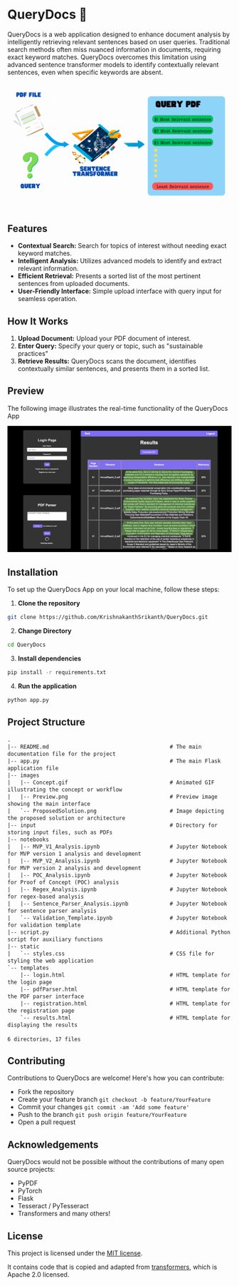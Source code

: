 # QueryDocs 💬

QueryDocs is a web application designed to enhance document analysis by intelligently retrieving relevant sentences based on user queries. Traditional search methods often miss nuanced information in documents, requiring exact keyword matches. QueryDocs overcomes this limitation using advanced sentence transformer models to identify contextually relevant sentences, even when specific keywords are absent.

<p align="center">
  <img src="https://github.com/KrishnakanthSrikanth/QueryDocs/blob/main/Images/Concept.gif" width="700">
</p>

## Features

- **Contextual Search:** Search for topics of interest without needing exact keyword matches.
- **Intelligent Analysis:** Utilizes advanced models to identify and extract relevant information.
- **Efficient Retrieval:** Presents a sorted list of the most pertinent sentences from uploaded documents.
- **User-Friendly Interface:** Simple upload interface with query input for seamless operation.

## How It Works

1. **Upload Document:** Upload your PDF document of interest.
2. **Enter Query:** Specify your query or topic, such as "sustainable practices"
3. **Retrieve Results:** QueryDocs scans the document, identifies contextually similar sentences, and presents them in a sorted list.

## Preview
The following image illustrates the real-time functionality of the QueryDocs App

![Preview](https://github.com/KrishnakanthSrikanth/QueryDocs/blob/main/Images/Preview.png)

## Installation

To set up the QueryDocs App on your local machine, follow these steps:

1. **Clone the repository**

```bash
git clone https://github.com/KrishnakanthSrikanth/QueryDocs.git
```
2. **Change Directory**

```bash
cd QueryDocs
```
3. **Install dependencies**

```bash
pip install -r requirements.txt
```

4. **Run the application**
   
```bash
python app.py
```

## Project Structure

```text
.
|-- README.md                                      # The main documentation file for the project
|-- app.py                                         # The main Flask application file
|-- images
|   |-- Concept.gif                                # Animated GIF illustrating the concept or workflow
|   |-- Preview.png                                # Preview image showing the main interface
|   `-- ProposedSolution.png                       # Image depicting the proposed solution or architecture
|-- input                                          # Directory for storing input files, such as PDFs
|-- notebooks
|   |-- MVP_V1_Analysis.ipynb                      # Jupyter Notebook for MVP version 1 analysis and development
|   |-- MVP_V2_Analysis.ipynb                      # Jupyter Notebook for MVP version 2 analysis and development
|   |-- POC_Analysis.ipynb                         # Jupyter Notebook for Proof of Concept (POC) analysis
|   |-- Regex_Analysis.ipynb                       # Jupyter Notebook for regex-based analysis
|   |-- Sentence_Parser_Analysis.ipynb             # Jupyter Notebook for sentence parser analysis
|   `-- Validation_Template.ipynb                  # Jupyter Notebook for validation template
|-- script.py                                      # Additional Python script for auxiliary functions
|-- static
|   `-- styles.css                                 # CSS file for styling the web application
`-- templates
    |-- login.html                                 # HTML template for the login page
    |-- pdfParser.html                             # HTML template for the PDF parser interface
    |-- registration.html                          # HTML template for the registration page
    `-- results.html                               # HTML template for displaying the results

6 directories, 17 files
```
## Contributing

Contributions to QueryDocs are welcome! Here's how you can contribute:

- Fork the repository
- Create your feature branch `git checkout -b feature/YourFeature`
- Commit your changes `git commit -am 'Add some feature'`
- Push to the branch `git push origin feature/YourFeature`
- Open a pull request

## Acknowledgements

QueryDocs would not be possible without the contributions of many open source projects:

- PyPDF
- PyTorch
- Flask
- Tesseract / PyTesseract
- Transformers and many others!

## License

This project is licensed under the [MIT license](./LICENSE.txt).

It contains code that is copied and adapted from [transformers](https://github.com/huggingface/transformers), which is Apache 2.0 licensed.
